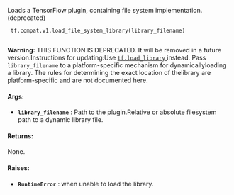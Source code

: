 Loads a TensorFlow plugin, containing file system implementation. (deprecated)

```
 tf.compat.v1.load_file_system_library(library_filename)
 
```


**Warning:**  THIS FUNCTION IS DEPRECATED. It will be removed in a future version.Instructions for updating:Use [ `tf.load_library` ](https://tensorflow.google.cn/api_docs/python/tf/load_library) instead.
Pass  `library_filename`  to a platform-specific mechanism for dynamicallyloading a library. The rules for determining the exact location of thelibrary are platform-specific and are not documented here.

#### Args:
- **`library_filename`** : Path to the plugin.Relative or absolute filesystem path to a dynamic library file.


#### Returns:
None.

#### Raises:
- **`RuntimeError`** : when unable to load the library.
